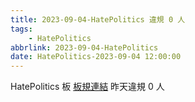 ```yaml
---
title: 2023-09-04-HatePolitics 違規 0 人
tags:
    - HatePolitics
abbrlink: 2023-09-04-HatePolitics
date: HatePolitics-2023-09-04 12:00:00
---
```

HatePolitics 板 [板規連結](https://www.ptt.cc/bbs/HatePolitics/M.1617115262.A.D60.html)
昨天違規 0 人

